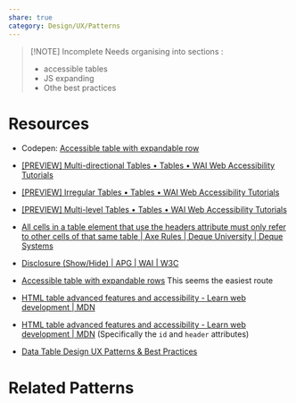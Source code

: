 ```yaml
---
share: true
category: Design/UX/Patterns
---
```


> [!NOTE] Incomplete
> Needs organising into sections :
> - accessible tables
> - JS expanding 
> - Othe best practices

# Resources

- Codepen: [Accessible table with expandable row](https://codepen.io/garethfoote/pen/WNKNXKM)


- [[PREVIEW] Multi-directional Tables • Tables • WAI Web Accessibility Tutorials](https://www.w3.org/WAI/EO/Drafts/tutorials/tables/multi-directional/)
- [[PREVIEW] Irregular Tables • Tables • WAI Web Accessibility Tutorials](https://www.w3.org/WAI/EO/Drafts/tutorials/tables/irregular/)
- [[PREVIEW] Multi-level Tables • Tables • WAI Web Accessibility Tutorials](https://www.w3.org/WAI/EO/Drafts/tutorials/tables/multi-level/)
- [All cells in a table element that use the headers attribute must only refer to other cells of that same table | Axe Rules | Deque University | Deque Systems](https://dequeuniversity.com/rules/axe/4.0/td-headers-attr)

- [Disclosure (Show/Hide) | APG | WAI | W3C](https://www.w3.org/WAI/ARIA/apg/patterns/disclosure/)
- [Accessible table with expandable rows](https://fuschia-stretch.glitch.me/) This seems the easiest route
- [HTML table advanced features and accessibility - Learn web development | MDN](https://developer.mozilla.org/en-US/docs/Learn/HTML/Tables/Advanced#tables_for_visually_impaired_users)
- [HTML table advanced features and accessibility - Learn web development | MDN](https://developer.mozilla.org/en-US/docs/Learn/HTML/Tables/Advanced#the_id_and_headers_attributes) (Specifically the `id` and `header` attributes)

- [Data Table Design UX Patterns & Best Practices](https://pencilandpaper.io/articles/ux-pattern-analysis-enterprise-data-tables/)

# Related Patterns
